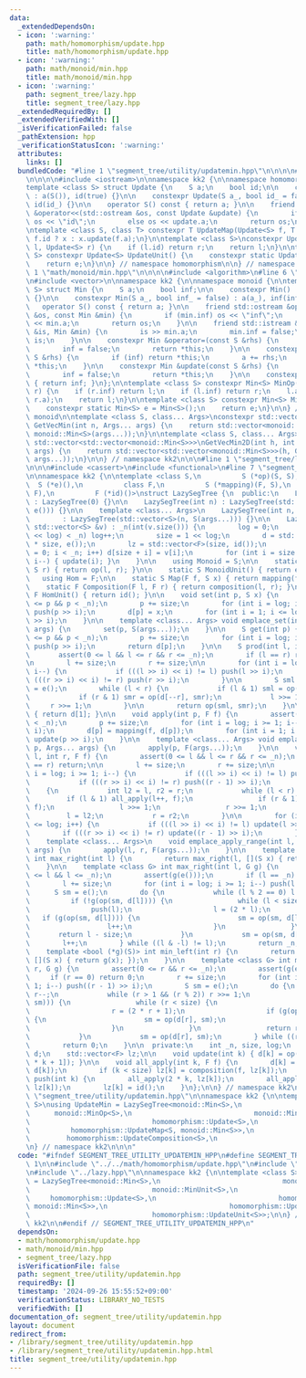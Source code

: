 ```yaml
---
data:
  _extendedDependsOn:
  - icon: ':warning:'
    path: math/homomorphism/update.hpp
    title: math/homomorphism/update.hpp
  - icon: ':warning:'
    path: math/monoid/min.hpp
    title: math/monoid/min.hpp
  - icon: ':warning:'
    path: segment_tree/lazy.hpp
    title: segment_tree/lazy.hpp
  _extendedRequiredBy: []
  _extendedVerifiedWith: []
  _isVerificationFailed: false
  _pathExtension: hpp
  _verificationStatusIcon: ':warning:'
  attributes:
    links: []
  bundledCode: "#line 1 \"segment_tree/utility/updatemin.hpp\"\n\n\n\n#line 1 \"math/homomorphism/update.hpp\"\
    \n\n\n\n#include <iostream>\n\nnamespace kk2 {\n\nnamespace homomorphism {\n\n\
    template <class S> struct Update {\n    S a;\n    bool id;\n\n    constexpr Update()\
    \ : a(S()), id(true) {}\n\n    constexpr Update(S a_, bool id_ = false) : a(a_),\
    \ id(id_) {}\n\n    operator S() const { return a; }\n\n    friend std::ostream\
    \ &operator<<(std::ostream &os, const Update &update) {\n        if (update.id)\
    \ os << \"id\";\n        else os << update.a;\n        return os;\n    }\n};\n\
    \ntemplate <class S, class T> constexpr T UpdateMap(Update<S> f, T x) {\n    return\
    \ f.id ? x : x.update(f.a);\n}\n\ntemplate <class S>\nconstexpr Update<S> UpdateComposition(Update<S>\
    \ l, Update<S> r) {\n    if (l.id) return r;\n    return l;\n}\n\ntemplate <class\
    \ S> constexpr Update<S> UpdateUnit() {\n    constexpr static Update<S> e = Update<S>();\n\
    \    return e;\n}\n\n} // namespace homomorphism\n\n} // namespace kk2\n\n\n#line\
    \ 1 \"math/monoid/min.hpp\"\n\n\n\n#include <algorithm>\n#line 6 \"math/monoid/min.hpp\"\
    \n#include <vector>\n\nnamespace kk2 {\n\nnamespace monoid {\n\ntemplate <class\
    \ S> struct Min {\n    S a;\n    bool inf;\n\n    constexpr Min() : a(S()), inf(true)\
    \ {}\n\n    constexpr Min(S a_, bool inf_ = false) : a(a_), inf(inf_) {}\n\n \
    \   operator S() const { return a; }\n\n    friend std::ostream &operator<<(std::ostream\
    \ &os, const Min &min) {\n        if (min.inf) os << \"inf\";\n        else os\
    \ << min.a;\n        return os;\n    }\n\n    friend std::istream &operator>>(std::istream\
    \ &is, Min &min) {\n        is >> min.a;\n        min.inf = false;\n        return\
    \ is;\n    }\n\n    constexpr Min &operator=(const S &rhs) {\n        a = rhs;\n\
    \        inf = false;\n        return *this;\n    }\n\n    constexpr Min &add(const\
    \ S &rhs) {\n        if (inf) return *this;\n        a += rhs;\n        return\
    \ *this;\n    }\n\n    constexpr Min &update(const S &rhs) {\n        a = rhs;\n\
    \        inf = false;\n        return *this;\n    }\n\n    constexpr bool is_inf()\
    \ { return inf; }\n};\n\ntemplate <class S> constexpr Min<S> MinOp(Min<S> l, Min<S>\
    \ r) {\n    if (r.inf) return l;\n    if (l.inf) return r;\n    l.a = std::min(l.a,\
    \ r.a);\n    return l;\n}\n\ntemplate <class S> constexpr Min<S> MinUnit() {\n\
    \    constexpr static Min<S> e = Min<S>();\n    return e;\n}\n\n} // namespace\
    \ monoid\n\ntemplate <class S, class... Args>\nconstexpr std::vector<monoid::Min<S>>\
    \ GetVecMin(int n, Args... args) {\n    return std::vector<monoid::Min<S>>(n,\
    \ monoid::Min<S>(args...));\n}\n\ntemplate <class S, class... Args>\nconstexpr\
    \ std::vector<std::vector<monoid::Min<S>>>\nGetVecMin2D(int h, int w, Args...\
    \ args) {\n    return std::vector<std::vector<monoid::Min<S>>>(h, GetVecMin(w,\
    \ args...));\n}\n\n} // namespace kk2\n\n\n#line 1 \"segment_tree/lazy.hpp\"\n\
    \n\n\n#include <cassert>\n#include <functional>\n#line 7 \"segment_tree/lazy.hpp\"\
    \n\nnamespace kk2 {\n\ntemplate <class S,\n          S (*op)(S, S),\n        \
    \  S (*e)(),\n          class F,\n          S (*mapping)(F, S),\n          F (*composition)(F,\
    \ F),\n          F (*id)()>\nstruct LazySegTree {\n  public:\n    LazySegTree()\
    \ : LazySegTree(0) {}\n\n    LazySegTree(int n) : LazySegTree(std::vector<S>(n,\
    \ e())) {}\n\n    template <class... Args>\n    LazySegTree(int n, Args... args)\n\
    \        : LazySegTree(std::vector<S>(n, S(args...))) {}\n\n    LazySegTree(const\
    \ std::vector<S> &v) : _n(int(v.size())) {\n        log = 0;\n        while ((1ll\
    \ << log) < _n) log++;\n        size = 1 << log;\n        d = std::vector<S>(2\
    \ * size, e());\n        lz = std::vector<F>(size, id());\n        for (int i\
    \ = 0; i < _n; i++) d[size + i] = v[i];\n        for (int i = size - 1; i >= 1;\
    \ i--) { update(i); }\n    }\n\n    using Monoid = S;\n\n    static S Op(S l,\
    \ S r) { return op(l, r); }\n\n    static S MonoidUnit() { return e(); }\n\n \
    \   using Hom = F;\n\n    static S Map(F f, S x) { return mapping(f, x); }\n\n\
    \    static F Composition(F l, F r) { return composition(l, r); }\n\n    static\
    \ F HomUnit() { return id(); }\n\n    void set(int p, S x) {\n        assert(0\
    \ <= p && p < _n);\n        p += size;\n        for (int i = log; i >= 1; i--)\
    \ push(p >> i);\n        d[p] = x;\n        for (int i = 1; i <= log; i++) update(p\
    \ >> i);\n    }\n\n    template <class... Args> void emplace_set(int p, Args...\
    \ args) {\n        set(p, S(args...));\n    }\n\n    S get(int p) {\n        assert(0\
    \ <= p && p < _n);\n        p += size;\n        for (int i = log; i >= 1; i--)\
    \ push(p >> i);\n        return d[p];\n    }\n\n    S prod(int l, int r) {\n \
    \       assert(0 <= l && l <= r && r <= _n);\n        if (l == r) return e();\n\
    \n        l += size;\n        r += size;\n\n        for (int i = log; i >= 1;\
    \ i--) {\n            if (((l >> i) << i) != l) push(l >> i);\n            if\
    \ (((r >> i) << i) != r) push(r >> i);\n        }\n\n        S sml = e(), smr\
    \ = e();\n        while (l < r) {\n            if (l & 1) sml = op(sml, d[l++]);\n\
    \            if (r & 1) smr = op(d[--r], smr);\n            l >>= 1;\n       \
    \     r >>= 1;\n        }\n\n        return op(sml, smr);\n    }\n\n    S all_prod()\
    \ { return d[1]; }\n\n    void apply(int p, F f) {\n        assert(0 <= p && p\
    \ < _n);\n        p += size;\n        for (int i = log; i >= 1; i--) push(p >>\
    \ i);\n        d[p] = mapping(f, d[p]);\n        for (int i = 1; i <= log; i++)\
    \ update(p >> i);\n    }\n\n    template <class... Args> void emplace_apply_point(int\
    \ p, Args... args) {\n        apply(p, F(args...));\n    }\n\n    void apply(int\
    \ l, int r, F f) {\n        assert(0 <= l && l <= r && r <= _n);\n        if (l\
    \ == r) return;\n\n        l += size;\n        r += size;\n\n        for (int\
    \ i = log; i >= 1; i--) {\n            if (((l >> i) << i) != l) push(l >> i);\n\
    \            if (((r >> i) << i) != r) push((r - 1) >> i);\n        }\n\n    \
    \    {\n            int l2 = l, r2 = r;\n            while (l < r) {\n       \
    \         if (l & 1) all_apply(l++, f);\n                if (r & 1) all_apply(--r,\
    \ f);\n                l >>= 1;\n                r >>= 1;\n            }\n   \
    \         l = l2;\n            r = r2;\n        }\n\n        for (int i = 1; i\
    \ <= log; i++) {\n            if (((l >> i) << i) != l) update(l >> i);\n    \
    \        if (((r >> i) << i) != r) update((r - 1) >> i);\n        }\n    }\n\n\
    \    template <class... Args>\n    void emplace_apply_range(int l, int r, Args...\
    \ args) {\n        apply(l, r, F(args...));\n    }\n\n    template <bool (*g)(S)>\
    \ int max_right(int l) {\n        return max_right(l, [](S x) { return g(x); });\n\
    \    }\n\n    template <class G> int max_right(int l, G g) {\n        assert(0\
    \ <= l && l <= _n);\n        assert(g(e()));\n        if (l == _n) return _n;\n\
    \        l += size;\n        for (int i = log; i >= 1; i--) push(l >> i);\n  \
    \      S sm = e();\n        do {\n            while (l % 2 == 0) l >>= 1;\n  \
    \          if (!g(op(sm, d[l]))) {\n                while (l < size) {\n     \
    \               push(l);\n                    l = (2 * l);\n                 \
    \   if (g(op(sm, d[l]))) {\n                        sm = op(sm, d[l]);\n     \
    \                   l++;\n                    }\n                }\n         \
    \       return l - size;\n            }\n            sm = op(sm, d[l]);\n    \
    \        l++;\n        } while ((l & -l) != l);\n        return _n;\n    }\n\n\
    \    template <bool (*g)(S)> int min_left(int r) {\n        return min_left(r,\
    \ [](S x) { return g(x); });\n    }\n\n    template <class G> int min_left(int\
    \ r, G g) {\n        assert(0 <= r && r <= _n);\n        assert(g(e()));\n   \
    \     if (r == 0) return 0;\n        r += size;\n        for (int i = log; i >=\
    \ 1; i--) push((r - 1) >> i);\n        S sm = e();\n        do {\n           \
    \ r--;\n            while (r > 1 && (r % 2)) r >>= 1;\n            if (!g(op(d[r],\
    \ sm))) {\n                while (r < size) {\n                    push(r);\n\
    \                    r = (2 * r + 1);\n                    if (g(op(d[r], sm)))\
    \ {\n                        sm = op(d[r], sm);\n                        r--;\n\
    \                    }\n                }\n                return r + 1 - size;\n\
    \            }\n            sm = op(d[r], sm);\n        } while ((r & -r) != r);\n\
    \        return 0;\n    }\n\n  private:\n    int _n, size, log;\n    std::vector<S>\
    \ d;\n    std::vector<F> lz;\n\n    void update(int k) { d[k] = op(d[2 * k], d[2\
    \ * k + 1]); }\n\n    void all_apply(int k, F f) {\n        d[k] = mapping(f,\
    \ d[k]);\n        if (k < size) lz[k] = composition(f, lz[k]);\n    }\n\n    void\
    \ push(int k) {\n        all_apply(2 * k, lz[k]);\n        all_apply(2 * k + 1,\
    \ lz[k]);\n        lz[k] = id();\n    }\n};\n\n} // namespace kk2\n\n\n#line 7\
    \ \"segment_tree/utility/updatemin.hpp\"\n\nnamespace kk2 {\n\ntemplate <class\
    \ S>\nusing UpdateMin = LazySegTree<monoid::Min<S>,\n                        \
    \      monoid::MinOp<S>,\n                              monoid::MinUnit<S>,\n\
    \                              homomorphism::Update<S>,\n                    \
    \          homomorphism::UpdateMap<S, monoid::Min<S>>,\n                     \
    \         homomorphism::UpdateComposition<S>,\n                              homomorphism::UpdateUnit<S>>;\n\
    \n} // namespace kk2\n\n\n"
  code: "#ifndef SEGMENT_TREE_UTILITY_UPDATEMIN_HPP\n#define SEGMENT_TREE_UTILITY_UPDATEMIN_HPP\
    \ 1\n\n#include \"../../math/homomorphism/update.hpp\"\n#include \"../../math/monoid/min.hpp\"\
    \n#include \"../lazy.hpp\"\n\nnamespace kk2 {\n\ntemplate <class S>\nusing UpdateMin\
    \ = LazySegTree<monoid::Min<S>,\n                              monoid::MinOp<S>,\n\
    \                              monoid::MinUnit<S>,\n                         \
    \     homomorphism::Update<S>,\n                              homomorphism::UpdateMap<S,\
    \ monoid::Min<S>>,\n                              homomorphism::UpdateComposition<S>,\n\
    \                              homomorphism::UpdateUnit<S>>;\n\n} // namespace\
    \ kk2\n\n#endif // SEGMENT_TREE_UTILITY_UPDATEMIN_HPP\n"
  dependsOn:
  - math/homomorphism/update.hpp
  - math/monoid/min.hpp
  - segment_tree/lazy.hpp
  isVerificationFile: false
  path: segment_tree/utility/updatemin.hpp
  requiredBy: []
  timestamp: '2024-09-26 15:55:52+09:00'
  verificationStatus: LIBRARY_NO_TESTS
  verifiedWith: []
documentation_of: segment_tree/utility/updatemin.hpp
layout: document
redirect_from:
- /library/segment_tree/utility/updatemin.hpp
- /library/segment_tree/utility/updatemin.hpp.html
title: segment_tree/utility/updatemin.hpp
---
```

